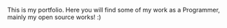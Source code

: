 This is my portfolio. Here you will find some of my work as a Programmer, mainly my open source works! :)

